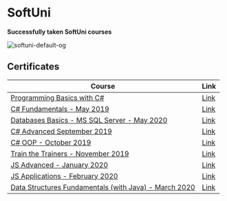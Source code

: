 # SoftUni
**Successfully taken SoftUni courses**

![softuni-default-og](https://softuni.bg/Files/Images/SoftUni-Wallpaper-1440-900.png)

**<h2>Certificates</h2>**

|**Course**|**Link**| 
|---|---|
|<a href="https://softuni.bg/trainings/2073/programming-basics-with-csharp-september-2018" > Programming Basics with C# </a>   | <a href="https://softuni.bg/certificates/details/59017/2085b1a5"> Link</a> |
<a href="https://softuni.bg/trainings/2363/csharp-fundamentals-may-2019" > C# Fundamentals - May 2019  </a>   | <a href="https://softuni.bg/certificates/details/69271/05d3f3ed"> Link</a> |
<a href="https://softuni.bg/trainings/2988/databases-basics-ms-sql-server-may-2020/internal" > Databases Basics - MS SQL Server - May 2020 </a>  | <a href="Databases Basics - MS SQL Server - May 2020"> Link</a> |
<a href="https://softuni.bg/trainings/2444/csharp-advanced-september-2019" > C# Advanced September 2019  </a>   | <a href="https://softuni.bg/certificates/details/72170/bb403890"> Link</a> |
<a href="https://softuni.bg/trainings/2453/csharp-oop-october-2019" > C# OOP - October 2019  </a>   | <a href="https://softuni.bg/certificates/details/75329/0e8b5e99"> Link</a> |
<a href="https://softuni.bg/trainings/2615/train-the-trainers-november-2019" > Train the Trainers - November 2019  </a>   | <a href="https://softuni.bg/certificates/details/72758/fc0acea4"> Link</a> |
<a href="https://softuni.bg/trainings/2609/js-advanced-january-2020" > JS Advanced - January 2020 </a> | <a href="https://softuni.bg/certificates/details/76439/0732ba16"> Link</a> |
<a href="https://softuni.bg/trainings/2610/js-applications-february-2020" > JS Applications - February 2020 </a> | <a href="https://softuni.bg/certificates/details/80446/2b2142b5"> Link</a> |
<a href="https://softuni.bg/trainings/2812/data-structures-fundamentals-with-java-march-2020" > Data Structures Fundamentals (with Java) - March 2020 </a> | <a href="https://softuni.bg/certificates/details/79570/aff36f0e"> Link</a> |
